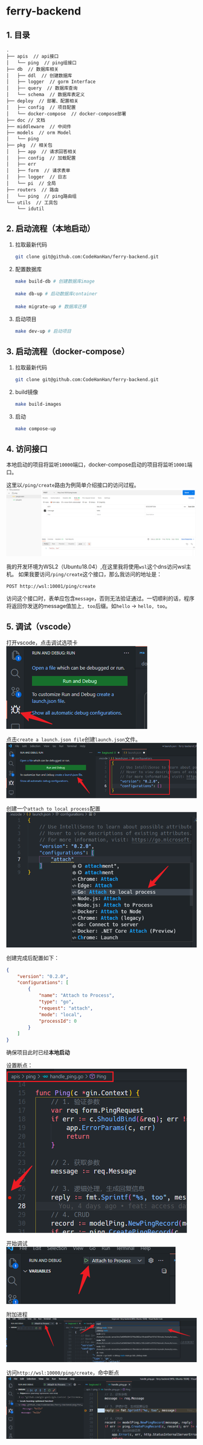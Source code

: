 # ferry-backend

## 1. 目录
```
.
├── apis  // api接口
│   └── ping  // ping组接口
├── db  // 数据库相关
│   ├── ddl  // 创建数据库
│   ├── logger  // gorm Interface
│   ├── query  // 数据库查询
│   └── schema  // 数据库表定义
├── deploy  // 部署、配置相关
│   ├── config  // 项目配置
│   └── docker-compose  // docker-compose部署
├── doc // 文档
├── middleware  // 中间件
├── models  // orm Model
│   └── ping
├── pkg  // 相关包 
│   ├── app  // 请求回答相关
│   ├── config  // 加载配置
│   ├── err  
│   ├── form  // 请求表单
│   ├── logger  // 日志
│   └── pi  // 全局
├── routers  // 路由
│   └── ping  // ping路由组
└── utils  // 工具包
    └── idutil
```

## 2. 启动流程（本地启动）
1. 拉取最新代码
    ```bash
    git clone git@github.com:CodeHanHan/ferry-backend.git
    ```

2. 配置数据库
   ```sh
   make build-db # 创建数据库image

   make db-up # 启动数据库container

   make migrate-up # 数据库迁移
   ```

3. 启动项目
    ```sh
    make dev-up # 启动项目
    ```

## 3. 启动流程（docker-compose）
1. 拉取最新代码
    ```bash
    git clone git@github.com:CodeHanHan/ferry-backend.git
    ```

2. build镜像
    ```sh
    make build-images
    ```

3. 启动
    ```sh
    make compose-up
    ```

## 4. 访问接口
本地启动的项目将监听`10000`端口，docker-compose启动的项目将监听`10001`端口。

这里以`/ping/create`路由为例简单介绍接口的访问过程。
![20211122144749](https://raw.githubusercontent.com/lich-Img/blogImg/master/img/20211122144749.png)

我的开发环境为WSL2（Ubuntu18.04）,在这里我将使用`wsl`这个dns访问wsl主机。
如果我要访问`/ping/create`这个接口，那么我访问的地址是：
```
POST http://wsl:10001/ping/create
```
访问这个接口时，表单应包含`message`，否则无法验证通过。一切顺利的话，程序将返回你发送的message值加上`, too`后缀。如`hello` -> `hello, too`。

## 5. 调试（vscode）
打开vscode，点击调试选项卡  
![20211122145329](https://raw.githubusercontent.com/lich-Img/blogImg/master/img/20211122145329.png)

点击`create a launch.json file`创建`launch.json`文件。  
![20211122145727](https://raw.githubusercontent.com/lich-Img/blogImg/master/img/20211122145727.png)

创建一个`attach to local process`配置
![20211122145827](https://raw.githubusercontent.com/lich-Img/blogImg/master/img/20211122145827.png)

创建完成后配置如下：
```json
{
    "version": "0.2.0",
    "configurations": [
        {
            "name": "Attach to Process",
            "type": "go",
            "request": "attach",
            "mode": "local",
            "processId": 0
        }
    ]
}
```

确保项目此时已经**本地启动**

设置断点：
![20211122150044](https://raw.githubusercontent.com/lich-Img/blogImg/master/img/20211122150044.png)

开始调试
![20211122150008](https://raw.githubusercontent.com/lich-Img/blogImg/master/img/20211122150008.png)

附加进程
![20211122150138](https://raw.githubusercontent.com/lich-Img/blogImg/master/img/20211122150138.png)

访问`http://wsl:10000/ping/create`，命中断点
![20211122150325](https://raw.githubusercontent.com/lich-Img/blogImg/master/img/20211122150325.png)
